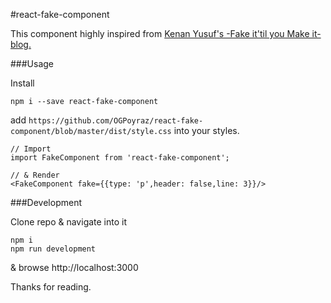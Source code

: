 #react-fake-component

This component highly inspired from [Kenan Yusuf's -Fake it'til you Make it- blog.](https://kyusuf.com/post/fake-it-til-you-make-it-css)

###Usage

Install

```
npm i --save react-fake-component 
```

add ```https://github.com/OGPoyraz/react-fake-component/blob/master/dist/style.css``` into your styles.

```
// Import
import FakeComponent from 'react-fake-component';

// & Render
<FakeComponent fake={{type: 'p',header: false,line: 3}}/>
```

###Development

Clone repo & navigate into it

```
npm i
npm run development
```

& browse http://localhost:3000

Thanks for reading.